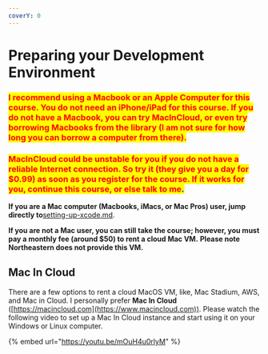 ```yaml
---
coverY: 0
---
```


# Preparing your Development Environment

### <mark style="color:red;">I recommend using a Macbook or an Apple Computer for this course. You do not need an iPhone/iPad for this course. If you do not have a Macbook, you can try MacInCloud, or even try borrowing Macbooks from the library (I am not sure for how long you can borrow a computer from there).</mark>

### <mark style="color:red;">MacInCloud could be unstable for you if you do not have a reliable Internet connection. So try it (they give you a day for $0.99) as soon as you register for the course. If it works for you, continue this course, or else talk to me</mark><mark style="color:blue;">.</mark>

**If you are a Mac computer (Macbooks, iMacs, or Mac Pros) user, jump directly to**[setting-up-xcode.md](setting-up-xcode.md "mention").

**If you are not a Mac user, you can still take the course; however, you must pay a monthly fee (around $50) to rent a cloud Mac VM.** **Please note Northeastern does not provide this VM.**

## Mac In Cloud

There are a few options to rent a cloud MacOS VM, like, Mac Stadium, AWS, and Mac in Cloud. I personally prefer **Mac In Cloud** ([https://macincloud.com](https://www.macincloud.com)). Please watch the following video to set up a Mac In Cloud instance and start using it on your Windows or Linux computer.

{% embed url="https://youtu.be/mOuH4u0rlyM" %}

